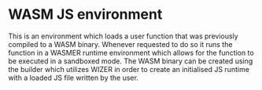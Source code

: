 # WASM JS environment

This is an environment which loads a user function that was previously compiled to a WASM binary. Whenever requested to
do so it runs the function in a WASMER runtime environment which allows for the function to be executed in a sandboxed
mode. The WASM binary can be created using the builder which utilizes WIZER in order to create an initialised JS runtime
with a loaded JS file written by the user.